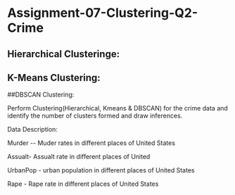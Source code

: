 # Assignment-07-Clustering-Q2-Crime

## Hierarchical Clusteringe:

## K-Means Clustering:

##DBSCAN Clustering:

Perform Clustering(Hierarchical, Kmeans & DBSCAN) for the crime data and identify the number of clusters formed and draw inferences.

Data Description:

Murder -- Muder rates in different places of United States

Assualt- Assualt rate in different places of United 

UrbanPop - urban population in different places of United States

Rape - Rape rate in different places of United States
